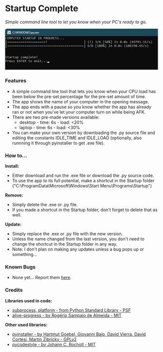 # Startup Complete

*Simple command line tool to let you know when your PC's ready to go.*

![Software screenshot](APP.png)

### Features
- A simple command line tool that lets you know when your CPU load has been below the pre-set percentage for the pre-set amount of time.
- The app shows the name of your computer in the opening message.
- The app ends with a pause so you know whether the app has already ran or not when you've let your computer turn on while being AFK.
- There are two pre-made versions available:
    - desktop - time: 6s - load: <20%
    - laptop - time: 6s - load: <30%
- You can make your own version by downloading the .py source file and editing the constants IDLE_TIME and IDLE_LOAD (optionally, also runnning it through pyinstaller to get .exe file).

### How to...
**Install:**
- Either download and run the .exe file or download the .py source code.
- To use the app to its full potential, make a shortcut in the Startup folder ("C:\ProgramData\Microsoft\Windows\Start Menu\Programs\Startup")

**Remove:**
- Simply delete the .exe or .py file.
- If you made a shortcut in the Startup folder, don't forget to delete that as well.

**Update:**
- Simply replace the .exe or .py file with the new version.
- Unless the name changed from the last version, you don't need to change the shortcut in the Startup folder in any way.
- Note: I don't plan on making any updates unless a bug pops up or something...

### Known Bugs
- None yet... Report them [here](https://github.com/FTEdianiaK/startup-complete/issues).

### Credits
**Libraries used in code:**
- [subprocess, platform - from Python Standard Library - PSF](https://docs.python.org/3/library/index.html)
- [alive-progress - by Rogério Sampaio de Almeida - MIT]()

**Other used libraries:**
- [pyinstaller - by Hartmut Goebel, Giovanni Bajo, David Vierra, David Cortesi, Martin Zibricky - GPLv2](https://pypi.org/project/pyinstaller/)
- [pycodestyle - by Johann C. Rocholl - MIT](https://pypi.org/project/pycodestyle/)
